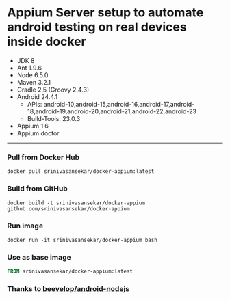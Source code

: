# Appium Server setup to automate android testing on real devices inside docker

- JDK 8
- Ant 1.9.6
- Node 6.5.0
- Maven 3.2.1
- Gradle 2.5 (Groovy 2.4.3)
- Android 24.4.1
    + APIs: android-10,android-15,android-16,android-17,android-18,android-19,android-20,android-21,android-22,android-23
    + Build-Tools: 23.0.3
- Appium 1.6
- Appium doctor

----
### Pull from Docker Hub
```
docker pull srinivasansekar/docker-appium:latest
```

### Build from GitHub
```
docker build -t srinivasansekar/docker-appium github.com/srinivasansekar/docker-appium
```

### Run image
```
docker run -it srinivasansekar/docker-appium bash
```

### Use as base image
```Dockerfile
FROM srinivasansekar/docker-appium:latest
```
### Thanks to [beevelop/android-nodejs](https://github.com/beevelop/docker-android-nodejs.git)
